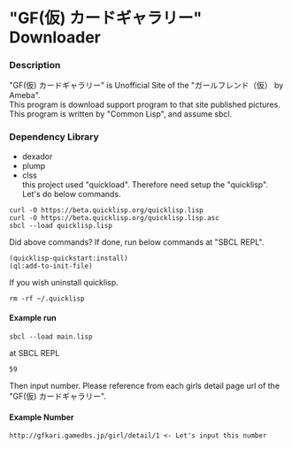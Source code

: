 # "GF(仮) カードギャラリー" Downloader

### Description
"GF(仮) カードギャラリー" is Unofficial Site of the "ガールフレンド（仮） by Ameba".  
This program is download support program to that site published pictures.  
This program is written by "Common Lisp", and assume sbcl.

### Dependency Library
- dexador
- plump
- clss  
this project used "quickload". Therefore need setup the "quicklisp".  
Let's do below commands.  
```
curl -O https://beta.quicklisp.org/quicklisp.lisp
curl -O https://beta.quicklisp.org/quicklisp.lisp.asc
sbcl --load quicklisp.lisp
```

Did above commands? If done, run below commands at "SBCL REPL".  
```
(quicklisp-quickstart:install)
(ql:add-to-init-file)
```

If you wish uninstall quicklisp.  
```
rm -rf ~/.quicklisp
```

#### Example run
```
sbcl --load main.lisp
```

at SBCL REPL  
```
59
```
Then input number. Please reference from each girls detail page url of the "GF(仮) カードギャラリー".  
#### Example Number
```
http://gfkari.gamedbs.jp/girl/detail/1 <- Let's input this number
```
